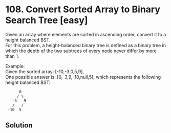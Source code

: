# 108. Convert Sorted Array to Binary Search Tree [easy]     
Given an array where elements are sorted in ascending order, convert it to a height balanced BST.     
For this problem, a height-balanced binary tree is defined as a binary tree in which the depth of the two subtrees of every node never differ by more than 1.     

Example:     
Given the sorted array: [-10,-3,0,5,9],     
One possible answer is: [0,-3,9,-10,null,5], which represents the following height balanced BST:      
```
      0
     / \
   -3   9
   /   /
 -10  5
 ```

## Solution     

